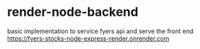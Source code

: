 # render-node-backend
basic implementation to service fyers api and serve the front end https://fyers-stocks-node-express-render.onrender.com
